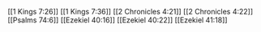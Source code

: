 [[1 Kings 7:26]]
[[1 Kings 7:36]]
[[2 Chronicles 4:21]]
[[2 Chronicles 4:22]]
[[Psalms 74:6]]
[[Ezekiel 40:16]]
[[Ezekiel 40:22]]
[[Ezekiel 41:18]]
